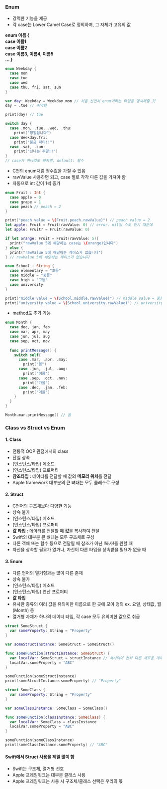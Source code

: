 ### Enum
* 강력한 기능을 제공
* 각 case는 Lower Camel Case로 정의하며, 그 자체가 고유의 값

**enum 이름 {  
    case 이름1  
    case 이름2  
    case 이름3, 이름4, 이름5  
    ...
}**

```swift
enum Weekday {
  case mon
  case tue
  case wed
  case thu, fri, sat, sun
}

var day: Weekday = Weekday.mon // 처음 선언시 enum이라는 타입을 명시해줄 것
day = .tue // 축약형 

print(day) // tue

switch day {
  case .mon, .tue, .wed, .thu:
    print("평일입니다")
  case Weekday.fri:
    print("불금 파티!!")
  case .sat, .sun:
    print("신나는 주말!!")
}
// case가 하나라도 빠지면, default: 필수
```

* C언의 enum처럼 정수값을 가질 수 있음
* rawValue 사용하면 되고, case 별로 각각 다른 값을 가져야 함
* 자동으로 int 값이 1씩 증가
```swift
enum Fruit : Int {
  case apple = 0
  case grape = 1
  case peach // peach = 2  
}

print("peach value = \(Fruit.peach.rawValue)") // peach value = 2
let apple: Fruit = Fruit(rawValue: 0) // error. nil일 수도 있기 때문에
let apple: Fruit? = Fruit(rawValue: 0) 

if let orange: Fruit = Fruit(rawValue: 5){
  print("rawValue 5에 해당하는 case는 \(orange)입니다")
} else {
  print("rawValue 5에 해당하는 케이스가 없습니다")
} // rawValue 5에 해당하는 케이스가 없습니다
```

```swift
enum School : String {
  case elementary = "초등"
  case middle = "중등"
  case high = "고등"
  case university
}

print("middle value = \(School.middle.rawValue)") // middle value = 중등
print("university value = \(School.university.rawValue)") // university value = university

```
* method도 추가 가능
```swift
enum Month {
  case dec, jan, feb
  case mar, apr, may
  case jun, jul, aug
  case sep, oct, nov
  
  func printMessage() {
    switch self{
      case .mar, .apr, .may:
        print("봄")
      case .jun, .jul, .aug:
        print("여름")
      case .sep, .oct, .nov:
        print("가을")
      case .dec, .jan, .feb:
        print("겨울")
    }
  }
}

Month.mar.printMessage() // 봄 
```

### Class vs Struct vs Enum
#### 1. Class
* 전통적 OOP 관점에서의 class
* 단일 상속
* (인스턴스/타입) 메소드
* (인스턴스/타입) 프로퍼티
* **참조타입** : 데이터를 전달할 때 값의 **메모리 위치**를 전달
* Apple framework 대부분의 큰 뼈대는 모두 클래스로 구성

#### 2. Struct
* C언어의 구조체보다 다양한 기능
* 상속 불가
* (인스턴스/타입) 메소드
* (인스턴스/타입) 프로퍼티
* **값 타입** : 데이터를 전달할 때 **값**을 복사하여 전달
* Swift의 대부분 큰 뼈대는 모두 구조체로 구성
* 다른 객체 또는 함수 등으로 전달될 때 참조가 아닌 !복사!를 원할 때
* 자신을 상속할 필요가 없거나, 자신이 다른 타입을 상속받을 필요가 없을 때

#### 3. Enum
* 다른 언어의 열거형과는 많이 다른 존재
* 상속 불가
* (인스턴스/타입) 메소드
* (인스턴스/타입) 연산 프로퍼티
* **값 타입**
* 유사한 종류의 여러 값을 유의미한 이름으로 한 곳에 모아 정의 ex. 요일, 상태값, 월(Month) 등
* 열거형 자체가 하나의 데이터 타입, 각 case 모두 유의미한 값으로 취급

```swift
struct SomeStruct {
  var someProperty: String = "Property"
}

var someStructInstance: SomeStruct = SomeStruct()

func someFunction(structInstance: SomeStruct) {
  var localVar: SomeStruct = structInstance // 복사되어 전혀 다른 새로운 개체 생성
  localVar.someProperty = "ABC"
}

someFunction(someStructInstance)
print(someStructInstance.someProperty) // "Property"

```

```swift
struct SomeClass {
  var someProperty: String = "Property"
}

var someClassInstance: SomeClass = SomeClass()

func someFunction(classInstance: SomeClass) {
  var localVar: SomeClass = classInstance
  localVar.someProperty = "ABC"
}

someFunction(someClassInstance)
print(someClassInstance.someProperty) // "ABC"

```
#### Swift에서 Struct 사용을 제일 많이 함
* Swift는 구조체, 열거형 선호
* Apple 프레임워크는 대부분 클래스 사용
* Apple 프레임워크는 사용 시 구조체/클래스 선택은 우리의 몫


